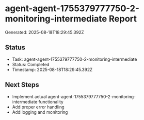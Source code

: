 # agent-agent-1755379777750-2-monitoring-intermediate Report

Generated: 2025-08-18T18:29:45.392Z

## Status
- Task: agent-agent-1755379777750-2-monitoring-intermediate
- Status: Completed
- Timestamp: 2025-08-18T18:29:45.392Z

## Next Steps
- Implement actual agent-agent-1755379777750-2-monitoring-intermediate functionality
- Add proper error handling
- Add logging and monitoring
